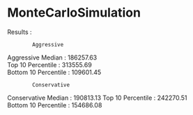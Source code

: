 # MonteCarloSimulation
 
 Results :
 
            Aggressive
 Aggressive Median      : 186257.63   
 Top 10 Percentile      : 313555.69   
 Bottom 10 Percentile   : 109601.45 
 
            Conservative                                  
 Conservative Median    : 190813.13
 Top 10 Percentile      : 242270.51     
 Bottom 10 Percentile   : 154686.08 
                       
